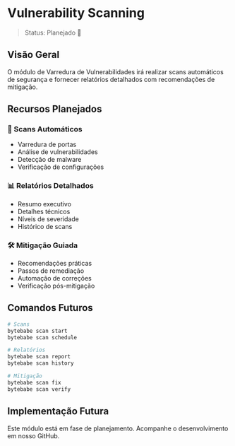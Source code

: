# Vulnerability Scanning

> Status: Planejado 🚧

## Visão Geral

O módulo de Varredura de Vulnerabilidades irá realizar scans automáticos de segurança e fornecer relatórios detalhados com recomendações de mitigação.

## Recursos Planejados

### 🔎 Scans Automáticos
- Varredura de portas
- Análise de vulnerabilidades
- Detecção de malware
- Verificação de configurações

### 📊 Relatórios Detalhados
- Resumo executivo
- Detalhes técnicos
- Níveis de severidade
- Histórico de scans

### 🛠️ Mitigação Guiada
- Recomendações práticas
- Passos de remediação
- Automação de correções
- Verificação pós-mitigação

## Comandos Futuros

```bash
# Scans
bytebabe scan start
bytebabe scan schedule

# Relatórios
bytebabe scan report
bytebabe scan history

# Mitigação
bytebabe scan fix
bytebabe scan verify
```

## Implementação Futura

Este módulo está em fase de planejamento. Acompanhe o desenvolvimento em nosso GitHub.